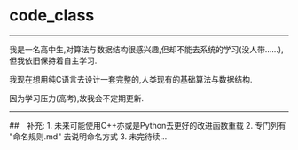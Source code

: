 # code_class
------------

我是一名高中生,对算法与数据结构很感兴趣,但却不能去系统的学习(没人带......),但我依旧保持着自主学习.

我现在想用纯C语言去设计一套完整的,人类现有的基础算法与数据结构.

因为学习压力(高考),故我会不定期更新.

---

##　补充:
    1. 未来可能使用C++亦或是Python去更好的改进函数重载
    2. 专门列有 "命名规则.md" 去说明命名方式
    3. 未完待续...
